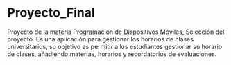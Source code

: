 # Proyecto_Final
Proyecto de la materia Programación de Dispositivos Móviles, Selección del proyecto. Es una aplicación para gestionar los horarios de clases universitarios, su objetivo es permitir a los estudiantes gestionar su horario de clases, añadiendo materias, horarios y recordatorios de evaluaciones.
